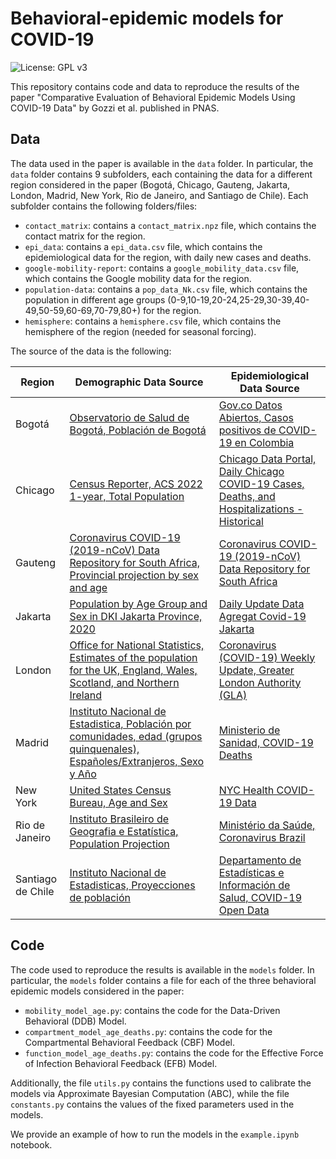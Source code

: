 # Behavioral-epidemic models for COVID-19
![License: GPL v3](https://img.shields.io/badge/License-GPLv3-blue.svg)

This repository contains code and data to reproduce the results of the paper "Comparative Evaluation of Behavioral Epidemic Models Using COVID-19 Data" by Gozzi et al. published in PNAS. 

## Data

The data used in the paper is available in the `data` folder. In particular, the `data` folder contains 9 subfolders, each containing the data for a different region considered in the paper (Bogotá, Chicago, Gauteng, Jakarta, London, Madrid, New York, Rio de Janeiro, and Santiago de Chile). Each subfolder contains the following folders/files:
- `contact_matrix`: contains a `contact_matrix.npz` file, which contains the contact matrix for the region.
- `epi_data`: contains a `epi_data.csv` file, which contains the epidemiological data for the region, with daily new cases and deaths.
- `google-mobility-report`: contains a `google_mobility_data.csv` file, which contains the Google mobility data for the region.
- `population-data`: contains a `pop_data_Nk.csv` file, which contains the population in different age groups (0-9,10-19,20-24,25-29,30-39,40-49,50-59,60-69,70-79,80+) for the region.
- `hemisphere`: contains a `hemisphere.csv` file, which contains the hemisphere of the region (needed for seasonal forcing).

The source of the data is the following: 

| Region | Demographic Data Source | Epidemiological Data Source |
|--------|------------------------|----------------------------|
| Bogotá | [Observatorio de Salud de Bogotá, Población de Bogotá](https://saludata.saludcapital.gov.co/osb/indicadores/poblacion-de-bogota-d-c-2005-2035/) | [Gov.co Datos Abiertos, Casos positivos de COVID-19 en Colombia](https://www.datos.gov.co/Salud-y-Protecci-n-Social/Casos-positivos-de-COVID-19-en-Colombia-/gt2j-8ykr/data) |
| Chicago | [Census Reporter, ACS 2022 1-year, Total Population](https://censusreporter.org/data/table/?table=B01001&primary_geo_id=16000US1714000&geo_ids=16000US1714000,05000US17031,31000US16980,04000US17,01000US) | [Chicago Data Portal, Daily Chicago COVID-19 Cases, Deaths, and Hospitalizations - Historical](https://data.cityofchicago.org/Health-Human-Services/Daily-Chicago-COVID-19-Cases-Deaths-and-Hospitaliz/kxzd-kd6a) |
| Gauteng | [Coronavirus COVID-19 (2019-nCoV) Data Repository for South Africa, Provincial projection by sex and age](https://github.com/dsfsi/covid19za/blob/master/data/official_stats/Provincial%20projection%20by%20sex%20and%20age%20(2002-2020)_web.xlsx) | [Coronavirus COVID-19 (2019-nCoV) Data Repository for South Africa](https://github.com/dsfsi/covid19za) |
| Jakarta | [Population by Age Group and Sex in DKI Jakarta Province, 2020](https://jakarta.bps.go.id/id/statistics-table/1/MTQyIzE=/jumlah-penduduk-menurut-kelompok-umur-dan-jenis-kelamin-di-provinsi-dki-jakarta-2015.html) | [Daily Update Data Agregat Covid-19 Jakarta](https://docs.google.com/spreadsheets/d/13oMUqcMijveq00qhSTtQnzJXNuhcdXwDtBRSHQWWLaU/edit?gid=332680197#gid=332680197) |
| London | [Office for National Statistics, Estimates of the population for the UK, England, Wales, Scotland, and Northern Ireland](https://www.ons.gov.uk/peoplepopulationandcommunity/populationandmigration/populationestimates/datasets/populationestimatesforukenglandandwalesscotlandandnorthernireland) | [Coronavirus (COVID-19) Weekly Update, Greater London Authority (GLA)](https://data.london.gov.uk/dataset/coronavirus--covid-19--cases) |
| Madrid | [Instituto Nacional de Estadistica, Población por comunidades, edad (grupos quinquenales), Españoles/Extranjeros, Sexo y Año](https://www.ine.es/jaxi/Datos.htm?path=/t20/e245/p08/l0/&file=02002.px) | [Ministerio de Sanidad, COVID-19 Deaths](https://raw.githubusercontent.com/datadista/datasets/master/COVID%2019/ccaa_covid19_fallecidos_por_fecha_defuncion_nueva_serie_original.csv) |
| New York | [United States Census Bureau, Age and Sex](https://data.census.gov/table?q=S0101&g=050XX00US36005,36061,36081,36085,36047) | [NYC Health COVID-19 Data](https://www.nyc.gov/site/doh/covid/covid-19-data-totals.page) |
| Rio de Janeiro | [Instituto Brasileiro de Geografia e Estatística, Population Projection](https://www.ibge.gov.br/en/statistics/social/population/18176-population-projection.html) | [Ministério da Saúde, Coronavirus Brazil](https://github.com/henriquemor/covid19-Brazil-timeseries) |
| Santiago de Chile | [Instituto Nacional de Estadisticas, Proyecciones de población](https://www.ine.gob.cl/estadisticas/sociales/demografia-y-vitales/proyecciones-de-poblacion) | [Departamento de Estadísticas e Información de Salud, COVID-19 Open Data](https://deis.minsal.cl/#datosabiertos) |

## Code

The code used to reproduce the results is available in the `models` folder. In particular, the `models` folder contains a file for each of the three behavioral epidemic models considered in the paper:
- `mobility_model_age.py`: contains the code for the Data-Driven Behavioral (DDB) Model.
- `compartment_model_age_deaths.py`: contains the code for the Compartmental Behavioral Feedback (CBF) Model.
- `function_model_age_deaths.py`: contains the code for the Effective Force of Infection Behavioral Feedback (EFB) Model.

Additionally, the file `utils.py` contains the functions used to calibrate the models via Approximate Bayesian Computation (ABC), while the file `constants.py` contains the values of the fixed parameters used in the models.

We provide an example of how to run the models in the `example.ipynb` notebook.